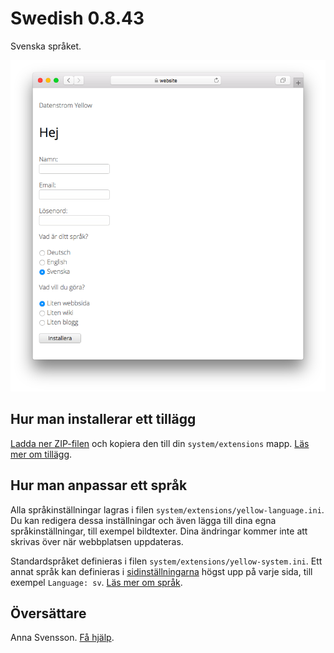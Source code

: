 # Swedish 0.8.43

Svenska språket.

<p align="center"><img src="swedish-screenshot.png?raw=true" alt="Skärmdump"></p>

## Hur man installerar ett tillägg

[Ladda ner ZIP-filen](https://github.com/datenstrom/yellow-extensions/raw/main/downloads/swedish.zip) och kopiera den till din `system/extensions` mapp. [Läs mer om tillägg](https://github.com/annaesvensson/yellow-update/tree/main/README-sv.md).

## Hur man anpassar ett språk

Alla språkinställningar lagras i filen `system/extensions/yellow-language.ini`. Du kan redigera dessa inställningar och även lägga till dina egna språkinställningar, till exempel bildtexter. Dina ändringar kommer inte att skrivas över när webbplatsen uppdateras.

Standardspråket definieras i filen `system/extensions/yellow-system.ini`. Ett annat språk kan definieras i [sidinställningarna](https://github.com/annaesvensson/yellow-core/tree/main/README-sv.md#inställningar-page) högst upp på varje sida, till exempel `Language: sv`. [Läs mer om språk](https://datenstrom.se/sv/yellow/help/how-to-customise-a-language).

## Översättare

Anna Svensson. [Få hjälp](https://datenstrom.se/sv/yellow/help/).
